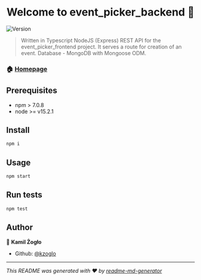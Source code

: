 <h1 align="center">Welcome to event_picker_backend 👋</h1>
<p>
  <img alt="Version" src="https://img.shields.io/badge/version-1.0.0-blue.svg?cacheSeconds=2592000" />
</p>

> Written in Typescript NodeJS (Express) REST API for the event_picker_frontend project. It serves a route for creation of an event. Database - MongoDB with Mongoose ODM.

### 🏠 [Homepage](https://github.com/kzoglo/event_picker_backend)

## Prerequisites

- npm > 7.0.8
- node >= v15.2.1

## Install

```sh
npm i
```

## Usage

```sh
npm start
```

## Run tests

```sh
npm test
```

## Author

👤 **Kamil Żogło**

- Github: [@kzoglo](https://github.com/kzoglo)

---

_This README was generated with ❤️ by [readme-md-generator](https://github.com/kefranabg/readme-md-generator)_
